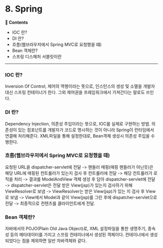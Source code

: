 # 8. Spring
**:book: Contents**
 * IOC 란?
 * DI 란?
 * 흐름(웹브라우저에서 Spring MVC로 요청했을 떄)
 * Bean 객체란?
 * 스프링 디스패처 서블릿이란

 ---

### IOC 란?
Inversion Of Control, 제어의 역행이라는 뜻으로, 인스턴스의 생성 및 소멸을 개발자 대신 스프링 컨테이너가 한다. 그외 제어권을 프레임워크에서 가져간다는 말로도 쓰인다.

###  DI 란?
Dependency Injection, 의존성 주입이라는 뜻으로, IOC를 실제로 구현하는 방법. 의존성이 있는 컴포넌트를 개발자가 코드로 명시하는 것이 아니라 Spring이 런타임에서 연결해 처리해준다. XML파일을 통해 설정한대로, Bean객체 생성시 의존성 주입을 수행한다.

### 흐름(웹브라우저에서 Spring MVC로 요청했을 떄)
요청된 URL을 dispatcher-servlet에 전달 -> 핸들러 매핑(매핑 핸들러가 아닌듯)은 해당 URL에 매핑된 컨트롤러가 있는지 검사 후 컨트롤러에 전달 -> 해당 컨트롤러가 로직을 처리 -> 결과를 ModelAndView 객체 생성 후 담아 dispatcher-servlet에 전달 -> dispatcher-servlet은 전달 받은 View(jsp)가 있는지 검사하기 위해 ViewResolver로 보냄 -> ViewResolver는 받은 View(jsp)가 있는 지 검사 후 View로 보냄 -> View에서 Model과 같이 View(jsp)를 그린 후에 dispatcher-servlet으로 전달 -> 최종적으로 컨텐츠를 클라이언트에게 전달.

### Bean 객체란?
자바에서의 POJO(Plain Old Java Object)로, XML 설정파일을 통한 생명주기, 종속성 등의 메타데이터를 가지고 스프링 컨테이너에서 생성된 객체이다. 컨테이너에서 생성되었다는 점을 제외하면 일반 자바객체와 같다.
